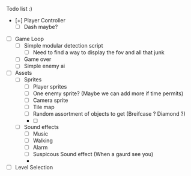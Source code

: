 Todo list :)


- [+] Player Controller
    - [ ] Dash maybe?
- [ ] Game Loop
    - [ ] Simple modular detection script
        - [ ] Need to find a way to display the fov and all that junk
    - [ ] Game over  
    - [ ] Simple enemy ai
- [ ] Assets
    - [ ] Sprites
        - [ ] Player sprites
        - [ ] One enemy sprite? (Maybe we can add more if time permits)
        - [ ] Camera sprite
        - [ ] Tile map
        - [ ] Random assortment of objects to get (Breifcase ? Diamond ?)
        - [ ]
    - [ ] Sound effects
        - [ ] Music
        - [ ] Walking
        - [ ] Alarm
        - [ ] Suspicous Sound effect (When a gaurd see you)
        - 
- [ ] Level Selection